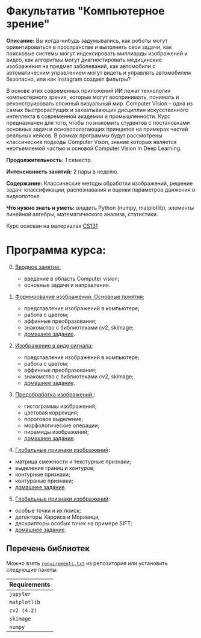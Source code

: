 # Факультатив "Компьютерное зрение"

**Описание:** Вы когда-нибудь задумывались, как роботы могут ориентироваться в пространстве и выполнять свои задачи, как поисковые системы могут индексировать миллиарды изображений и видео, как алгоритмы могут диагностировать медицинские изображения на предмет заболеваний, как автомобили с автоматическим управлением могут видеть и управлять автомобилем безопасно, или как Instagram создает фильтры?

В основе этих современных приложений ИИ лежат технологии компьютерного зрения, которые могут воспринимать, понимать и реконструировать сложный визуальный мир. Computer Vision – одна из самых быстрорастущих и захватывающих дисциплин искусственного интеллекта в современной академии и промышленности. Курс предназначен для того, чтобы познакомить студентов с постановками основных задач и основополагающих принципов на примерах частей реальных кейсов. В рамках программы будут рассмотрены классические подходы Computer Vison, знание которых является неотъемлемой частью и основой Computer Vision in Deep Learning.

**Продолжительность:** 1 семестр.

**Интенсивность занятий:** 2 пары в неделю.

**Содержание:** Классические методы обработки изображений, решение задач: классификации, распознавания и оценки параметров движения в видеопотоке.

**Что нужно знать и уметь:** владеть Python (numpy, matplotlib), элементы линейной алгебры, математического анализа, статистики.

Курс основан на материалах [CS131](https://github.com/StanfordVL/CS131_release)


# Программа курса:

00. [Вводное занятие:](https://github.com/ml-dafe/cv_mipt_minor/tree/master/week_00_introduction)
	- введение в область Computer vision;
	- основные задачи и направления.

01. [Формирование изображений. Основные понятия:](https://github.com/ml-dafe/cv_mipt_minor/tree/master/week_01_images)
    - представление изображений в компьютере;
    - работа с цветом;
    - аффинные преобразования;
    - знакомство с библиотеками cv2, skimage;
    - [домашнее задание](https://github.com/ml-dafe/cv_mipt_minor/tree/master/week_01_images/homework).


02. [Изображение в виде сигнала:](https://github.com/ml-dafe/cv_mipt_minor/tree/master/week_02_signals)
    - представление изображений в компьютере;
    - работа с цветом;
    - аффинные преобразования;
    - знакомство с библиотеками cv2, skimage;
    - [домашнее задание](https://github.com/ml-dafe/cv_mipt_minor/tree/master/week_02_signals/homework).


3. [Предобработка изображений:](https://github.com/ml-dafe/cv_mipt_minor/tree/master/week_03_processing):
   - гистограммы изображений;
   - цветовая коррекция;
   - пороговое выделение;
   - морфологические операции;
   - пирамиды изображений;
   - [домашнее задание](https://github.com/ml-dafe/cv_mipt_minor/tree/master/week_03_processing/homework).

4. [Глобальные признаки изображений](https://github.com/ml-dafe/cv_mipt_minor/tree/master/week_04_global_features):

- матрица смежности и текстурные признаки;
- выделение границ и контуров;
- контурные признаки;
- контураные признаки;
- [домашнее задание](https://github.com/ml-dafe/cv_mipt_minor/tree/master/week_04_global_features/homework).

5. [Глобальные признаки изображений](https://github.com/ml-dafe/cv_mipt_minor/tree/master/week_05_local_features):

- особые точки и их поиск;
- детекторы Харриса и Моравица;
- дескрипторы особых точек на примере SIFT;
- [домашнее задание](https://github.com/ml-dafe/cv_mipt_minor/tree/master/week_05_local_features/homework).


## Перечень библиотек

Можно взять [`requirements.txt`](https://github.com/ml-dafe/cv_mipt_minor/blob/master/requirements.txt) из репозитория или установить следующие пакеты:

| **Requirements** |
| :-- |
| `jupyter`        |
| `matplotlib`     |
| `cv2 (4.2)`      | 
| `skimage`        |
| `numpy`          |
